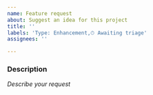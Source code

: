```yaml
---
name: Feature request
about: Suggest an idea for this project
title: ''
labels: 'Type: Enhancement,⏱ Awaiting triage'
assignees: ''

---
```


### Description
*Describe your request*
